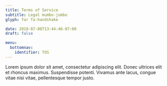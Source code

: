 ```yaml
---
title: Terms of Service
subtitle: Legal mumbo-jumbo
glyph: far fa-handshake

date: 2018-07-06T13:44:46-07:00
draft: false

menu:
  bottomnav:
    identifier: TOS
---
```


Lorem ipsum dolor sit amet, consectetur adipiscing elit. Donec ultrices elit et rhoncus maximus. Suspendisse potenti.
Vivamus ante lacus, congue vitae nisi vitae, pellentesque tempor justo.
